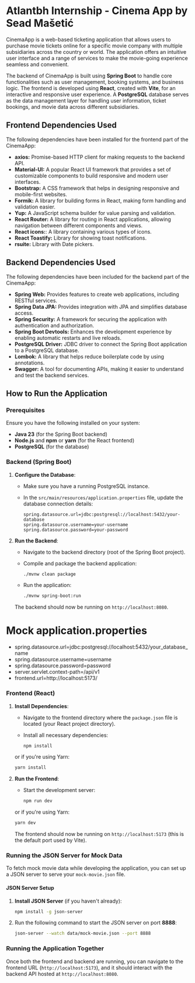 # Atlantbh Internship - Cinema App by Sead Mašetić

CinemaApp is a web-based ticketing application that allows users to purchase movie tickets online for a specific movie company with multiple subsidiaries across the country or world. The application offers an intuitive user interface and a range of services to make the movie-going experience seamless and convenient.

The backend of CinemaApp is built using **Spring Boot** to handle core functionalities such as user management, booking systems, and business logic. The frontend is developed using **React**, created with **Vite**, for an interactive and responsive user experience. A **PostgreSQL** database serves as the data management layer for handling user information, ticket bookings, and movie data across different subsidiaries.

## Frontend Dependencies Used

The following dependencies have been installed for the frontend part of the CinemaApp:

- **axios:** Promise-based HTTP client for making requests to the backend API.
- **Material-UI:** A popular React UI framework that provides a set of customizable components to build responsive and modern user interfaces.
- **Bootstrap:** A CSS framework that helps in designing responsive and mobile-first websites.
- **Formik:** A library for building forms in React, making form handling and validation easier.
- **Yup:** A JavaScript schema builder for value parsing and validation.
- **React Router:** A library for routing in React applications, allowing navigation between different components and views.
- **React icons:**: A library containing various types of icons.
- **React Toastify:** Library for showing toast notifications.
- **rsuite:** Library with Date pickers.

## Backend Dependencies Used

The following dependencies have been included for the backend part of the CinemaApp:

- **Spring Web:** Provides features to create web applications, including RESTful services.
- **Spring Data JPA:** Provides integration with JPA and simplifies database access.
- **Spring Security:** A framework for securing the application with authentication and authorization.
- **Spring Boot Devtools:** Enhances the development experience by enabling automatic restarts and live reloads.
- **PostgreSQL Driver:** JDBC driver to connect the Spring Boot application to a PostgreSQL database.
- **Lombok:** A library that helps reduce boilerplate code by using annotations.
- **Swagger:** A tool for documenting APIs, making it easier to understand and test the backend services.

## How to Run the Application

### Prerequisites

Ensure you have the following installed on your system:
- **Java 23** (for the Spring Boot backend)
- **Node.js** and **npm** or **yarn** (for the React frontend)
- **PostgreSQL** (for the database)

### Backend (Spring Boot)

1. **Configure the Database**:
   - Make sure you have a running PostgreSQL instance.
   - In the `src/main/resources/application.properties` file, update the database connection details:
   
     ```properties
     spring.datasource.url=jdbc:postgresql://localhost:5432/your-database
     spring.datasource.username=your-username
     spring.datasource.password=your-password
     ```

2. **Run the Backend**:
   - Navigate to the backend directory (root of the Spring Boot project).
   - Compile and package the backend application:
   
     ```bash
     ./mvnw clean package
     ```

   - Run the application:
   
     ```bash
     ./mvnw spring-boot:run
     ```

   The backend should now be running on `http://localhost:8080`.

# Mock application.properties
- spring.datasource.url=jdbc:postgresql://localhost:5432/your_database_name
- spring.datasource.username=username
- spring.datasource.password=password
- server.servlet.context-path=/api/v1
- frontend.url=http://localhost:5173/


### Frontend (React)

1. **Install Dependencies**:
   - Navigate to the frontend directory where the `package.json` file is located (your React project directory).
   - Install all necessary dependencies:

     ```bash
     npm install
     ```

   or if you're using Yarn:

     ```bash
     yarn install
     ```

2. **Run the Frontend**:
   - Start the development server:

     ```bash
     npm run dev
     ```

   or if you're using Yarn:

     ```bash
     yarn dev
     ```

   The frontend should now be running on `http://localhost:5173` (this is the default port used by Vite).

### Running the JSON Server for Mock Data
To fetch mock movie data while developing the application, you can set up a JSON server to serve your `mock-movie.json` file.
#### JSON Server Setup
1. **Install JSON Server** (if you haven't already):
   ```bash
   npm install -g json-server
2. Run the following command to start the JSON server on port **8888**:
   ```bash
   json-server --watch data/mock-movie.json --port 8888

### Running the Application Together

Once both the frontend and backend are running, you can navigate to the frontend URL (`http://localhost:5173`), and it should interact with the backend API hosted at `http://localhost:8080`.
